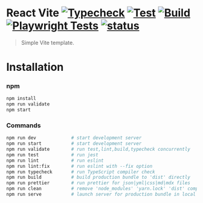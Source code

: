 # React Vite [![Typecheck](https://github.com/shivendra-bind/sb-react-template/actions/workflows/typecheck.yml/badge.svg?branch=main)](https://github.com/shivendra-bind/sb-react-template/actions/workflows/typecheck.yml) [![Test](https://github.com/shivendra-bind/sb-react-template/actions/workflows/test.yml/badge.svg?branch=main)](https://github.com/shivendra-bind/sb-react-template/actions/workflows/test.yml) [![Build](https://github.com/shivendra-bind/sb-react-template/actions/workflows/build.yml/badge.svg?branch=main)](https://github.com/shivendra-bind/sb-react-template/actions/workflows/build.yml) [![Playwright Tests](https://github.com/shivendra-bind/sb-react-template/actions/workflows/playwright.yml/badge.svg?branch=main)](https://github.com/shivendra-bind/sb-react-template/actions/workflows/playwright.yml) [![status](https://github.com/shivendra-bind/sb-react-template/actions/workflows/CI.yml/badge.svg?branch=main)](https://github.com/shivendra-bind/sb-react-template/actions/workflows/CI.yml)

> Simple Vite template.  

# Installation
### npm

```sh
npm install
npm run validate
npm start
```

### Commands

```sh
npm run dev             # start development server
npm run start           # start development server
npm run validate        # run test,lint,build,typecheck concurrently
npm run test            # run jest
npm run lint            # run eslint
npm run lint:fix        # run eslint with --fix option
npm run typecheck       # run TypeScript compiler check
npm run build           # build production bundle to 'dist' directly
npm run prettier        # run prettier for json|yml|css|md|mdx files
npm run clean           # remove 'node_modules' 'yarn.lock' 'dist' completely
npm run serve           # launch server for production bundle in local
```

